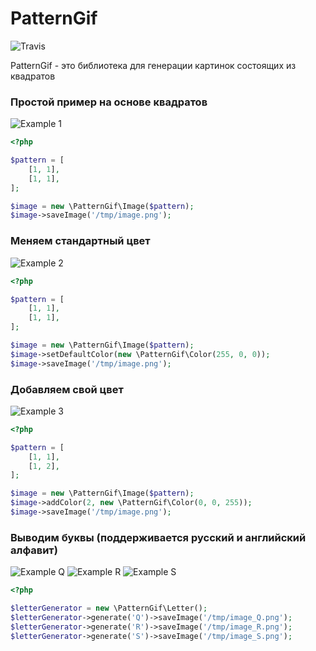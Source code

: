 PatternGif
========
![Travis](https://travis-ci.org/MironowDW/PatternGif.svg?branch=master)

PatternGif - это библиотека для генерации картинок состоящих из квадратов

### Простой пример на основе квадратов
![Example 1](https://s18.postimg.org/o70lk1aq1/readme_actual.png)

```php
<?php

$pattern = [
    [1, 1],
    [1, 1],
];

$image = new \PatternGif\Image($pattern);
$image->saveImage('/tmp/image.png');
```

### Меняем стандартный цвет
![Example 2](https://s17.postimg.org/mlcdgtj8f/1_red_box_30x30x1_actual.png)

```php
<?php

$pattern = [
    [1, 1],
    [1, 1],
];

$image = new \PatternGif\Image($pattern);
$image->setDefaultColor(new \PatternGif\Color(255, 0, 0));
$image->saveImage('/tmp/image.png');
```

### Добавляем свой цвет
![Example 3](https://s15.postimg.org/5rj2b5s5n/1_red_box_30x30x0_actual.png)

```php
<?php

$pattern = [
    [1, 1],
    [1, 2],
];

$image = new \PatternGif\Image($pattern);
$image->addColor(2, new \PatternGif\Color(0, 0, 255));
$image->saveImage('/tmp/image.png');
```

### Выводим буквы (поддерживается русский и английский алфавит)
![Example Q](https://s10.postimg.org/schh62cpl/english_Q_actual.png)
![Example R](https://s12.postimg.org/wrbjmkpn1/english_R_actual.png)
![Example S](https://s14.postimg.org/hp2hm0f9d/english_S_actual.png)

```php
<?php

$letterGenerator = new \PatternGif\Letter();
$letterGenerator->generate('Q')->saveImage('/tmp/image_Q.png');
$letterGenerator->generate('R')->saveImage('/tmp/image_R.png');
$letterGenerator->generate('S')->saveImage('/tmp/image_S.png');
```
